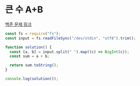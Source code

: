 # 큰 수 A+B

[백준 문제 링크](https://www.acmicpc.net/problem/10757)

```javascript
const fs = require("fs");
const input = fs.readFileSync("/dev/stdin", "utf8").trim();

function solution() {
  const [a, b] = input.split(" ").map((c) => BigInt(c));
  const sum = a + b;

  return sum.toString();
}

console.log(solution());
```
